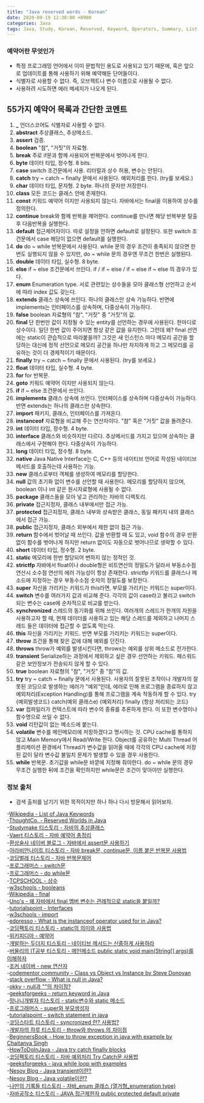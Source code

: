 ```yaml
---
title: "Java reserved words - Korean"
date: 2020-09-19 12:30:00 +0900
categories: Java
tags: Java, Study, Korean, Reserved, Keyword, Operators, Summary, List
---
```


### 예약어란 무엇인가
* 특정 프로그래밍 언어에서 이미 문법적인 용도로 사용되고 있기 때문에, 혹은 앞으로 업데이트를 통해 사용하기 위해 예약해둔 단어들이다.
* 식별자로 사용할 수 없다. 즉, 오브젝트나 변수 이름으로 사용될 수 없다.
* 사용하려 시도하면 에러 메세지가 나오게 된다.

## 55가지 예약어 목록과 간단한 코멘트

1. **_** 언더스코어도 식별자로 사용할 수 없다.
2. **abstract** 추상클래스, 추상메소드.
3. **assert** 검증.
4. **boolean** "참", "거짓"의 자료형.
5. **break** 주로 if문과 함께 사용되어 반복문에서 벗어나게 한다.
6. **byte** 데이터 타입, 정수형. 8 bits.
7. **case** switch 조건문에서 사용. 리터럴과 상수 허용, 변수는 안된다.
8. **catch** try ~ catch ~ finally 문에서 사용된다. 예외처리를 한다. (try를 보세요.)
9. **char** 데이터 타입, 문자형. 2 byte. 하나의 문자만 저장한다.
10. **class** 모든 코드는 클래스 안에 존재한다.
11. **const**  키워드 예약어 이지만 사용되지 않는다. 자바에서는 final을 이용하여 상수를 정의한다.
12. **continue** break와 함께 반복을 제어한다. continue를 만나면 해당 반복부분 탈출 후 다음반복을 실행한다.
13. **default** 접근제어자이다. 따로 설정을 안하면 default로 설정된다. 또한 switch 조건문에서 case 해당이 없으면 default를 실행한다.
14. **do** do ~ while 반복문에서 사용된다. while 문의 경우 조건이 충족되지 않으면 한번도 실행되지 않을 수 있지만, do ~ while 문의 경우엔 무조건 한번은 실행된다.
15. **double** 데이터 타입, 실수형. 8 byte.
16. **else** if ~ else 조건문에서 쓰인다. if / if ~ else / if ~ else if ~ else 의 경우가 있다.
17. **enum** Enumeration type. 서로 관련있는 상수들을 모아 클래스형 선언하고 순서에 따라 index 값도 갖는다.
18. **extends** 클래스 상속에 쓰인다. 하나의 클래스만 상속 가능하다. 반면에 implements는 인터페이스를 상속하며, 다중상속이 가능하다.
19. **false** boolean 자료형의 "참", "거짓" 중 "거짓"의 값.
20. **final** 단 한번만 값이 지정될 수 있는 entity를 선언하는 경우에 사용된다. 한마디로 상수이다. 일단 한번 값이 주어지면 항상 같은 값을 유지한다. 그런데 왜? final 선언에는 static이 관습적으로 따라붙을까? 그것은 새 인스턴스 마다 메모리 공간을 할당하는 대신에 정적 선언으로 메모리 공간을 하나만 차지하게 하고 그 메모리를 공유하는 것이 더 경제적이기 때문이다.
21. **finally** try ~ catch ~ finally 문에서 사용된다. (try를 보세요.)
22. **float** 데이터 타입, 실수형. 4 byte.
23. **for** for 반복문.
24. **goto** 키워드 예약어 이지만 사용되지 않는다.
25. **if** if ~ else 조건문에서 쓰인다.
26. **implements** 클래스 상속에 쓰인다. 인터페이스를 상속하며 다중상속이 가능하다. 반면 extends는 하나의 클래스만 상속한다.
27. **import** 패키지, 클래스, 인터페이스를 가져온다.
28. **instanceof** 자료형을 비교해 주는 연산자이다. "참" 혹은 "거짓" 값을 돌려준다.
29. **int** 데이터 타입, 정수형. 4 byte.
30. **interface** 클래스와 비슷하지만 다르다. 추상메서드를 가지고 있으며 상속하는 클래스에서 구현해야 한다. 다중상속이 가능하다.
31. **long** 데이터 타입, 정수형. 8 byte.
32. **native** Java Native Interface는 C, C++ 등의 네이티브 언어로 작성된 네이티브 메서드를 호출하는데 사용하는 기능.
33. **new** 클래스로부터 객체를 생성하여 메모리를 할당한다.
34. **null** 값의 초기화 없이 변수를 선언할 때 사용한다. 메모리를 할당하지 않으며, boolean 이나 int 같은 원시자료형에 사용될 수 없다.
35. **package** 클래스들을 모아 넣고 관리하는 자바의 디렉토리.
36. **private** 접근지정자, 클래스 내부에서만 접근 가능.
37. **protected** 접근지정자, 클래스 내부와 상속받은 클래스, 동일 패키지 내의 클래스에서 접근 가능.
38. **public** 접근지정자, 클래스 외부에서 제한 없이 접근 가능.
39. **return** 함수에서 벗어날 때 쓰인다. 값을 반환할 때 도 있고, void 함수의 경우 반환 없이 함수를 벗어나게 하지만 return 없이도 자동으로 벗어나므로 생략할 수 있다.
40. **short** 데이터 타입, 정수형. 2 byte.
41. **static** 메모리에 한번 할당되어 변하지 않는 정적인 것.
42. **strictfp** 자바에서 float이나 double형은 비트연산의 정밀도가 달라서 부동소수점 연산시 소수점 연산의 에러 가능성이 항상 존재한다. strictfp 키워드를 클래스나 메소드에 지정하는 경우 부동수소점 숫자의 정밀도를 보장한다.
43. **super** 자신을 가리키는 키워드가 this라면, 부모를 가리키는 키워드는 super이다.
44. **switch** 변수를 여러가지 값과 비교해 준다. 각각의 값이 case라고 불리고 switch되는 변수는 case에 순차적으로 비교를 받는다.
45. **synchronized** 스레드의 동기화를 위해 쓰인다. 여러개의 스레드가 한개의 자원을 사용하고자 할 때, 현재 데이터를 사용하고 있는 해당 스레드를 제외하고 나머지 스레드 들은 데이터에 접근할 수 없도록 막는다.
46. **this** 자신을 가리키는 키워드. 반면 부모를 가리키는 키워드는 super이다.
47. **throw** 조건을 통해 찾은 값에 대해 예외를 던진다.
48. **throws** throw가 예외를 발생시킨다면, throws는 예외를 상위 메소드로 전가한다.
49. **transient** Serialize하는 과정에서 제외하고 싶은 경우 선언하는 키워드. 패스워드 같은 보안정보가 전송되지 않게 할 수 있다.
50. **true** boolean 자료형의 "참", "거짓" 중 "참"의 값.
51. **try** try ~ catch ~ finally 문에서 사용된다. 사용자의 잘못된 조작이나 개발자의 잘못된 코딩으로 발생하는 에러가 "예외"인데, 에러로 인해 프로그램을 종료하지 않고 예외처리(Exception Handling)를 통해 프로그램을 계속 작동하게 할 수 있다. try {예외발생코드} catch(예외 클래스e) {예외처리} finally {항상 처리되는 코드}
52. **var** 컴파일러가 컨텍스트에 따라 변수의 종류를 추론하게 한다. 이 또한 변수명이나 함수명으로 쓰일 수 없다.
53. **void** 리턴값이 없는 메소드에 붙는다.
54. **volatile** 변수를 메인메모리에 저장하겠다고 명시하는 것. CPU cache를 통하지 않고 Main Memory에서 Read/Write 한다. Object를 공유하는 Multi Thread 어플리케이션 환경에서 Thread가 변수값을 읽어올 때에 각각의 CPU cache에 저장된 값이 달라 변수값 불일치 문제가 발생할 수 있을 경우 사용한다.
55. **while** 반복문. 초기값을 while문 바깥에 지정해 줘야한다. do ~ while 문의 경우 무조건 실행한 뒤에 조건을 확인하지만 while문은 조건이 맞아야만 실행한다.

### 정보 출처
* 검색 출처를 남기기 위한 목적이지만 하나 하나 다시 방문해서 읽어보자.

-[Wikipedia - List of Java Keywords](https://en.wikipedia.org/wiki/List_of_Java_keywords)  
-[ThoughtCo. - Reserved Worlds in Java](https://www.thoughtco.com/reserved-words-in-java-2034200)  
-[Studymake 티스토리 - 자바의 추상클래스](https://studymake.tistory.com/423)  
-[Vaert 티스토리 - 자바 예약어 총정리](https://vaert.tistory.com/106)  
-[환상술사 네이버 블로그 - 자바에서 assert문 사용하기](https://blog.naver.com/fantaxis/120121450365)  
-[아라비안나이트 티스토리 - 자바 break문, continue문, 이름 붙은 반복문 사용법](https://arabiannight.tistory.com/entry/%EC%9E%90%EB%B0%94Java-break%EB%AC%B8-contunue%EB%AC%B8-%EC%9D%B4%EB%A6%84-%EB%B6%99%EC%9D%80-%EB%B0%98%EB%B3%B5%EB%AC%B8-%EC%82%AC%EC%9A%A9%EB%B2%95)  
-[코딩벌레 티스토리 - 자바 반복문제어](https://dpdpwl.tistory.com/95)  
-[프로그래머스 - switch문](https://programmers.co.kr/learn/courses/5/lessons/119)  
-[프로그래머스 - do while문](https://programmers.co.kr/learn/courses/5/lessons/121)  
-[TCPSCHOOL - 상수](http://tcpschool.com/java/java_datatype_constant)  
-[w3schools - booleans](https://www.w3schools.com/java/java_booleans.asp)  
-[Wikipedia - final](https://en.wikipedia.org/wiki/Final_(Java))  
-[Uno's - 왜 자바에서 final 멤버 변수는 관례적으로 static을 붙일까?](https://djkeh.github.io/articles/Why-should-final-member-variables-be-conventionally-static-in-Java-kor/)  
-[tutorialspoint - Interfaces](https://www.tutorialspoint.com/java/java_interfaces.htm)  
-[w3schools - import](https://www.w3schools.com/java/ref_keyword_import.asp)  
-[edpresso - What is the instanceof operator used for in Java?](https://www.educative.io/edpresso/what-is-the-instanceof-operator-used-for-in-java)  
-[코딩팩토리 티스토리 - static의 의미와 사용법](https://coding-factory.tistory.com/524)  
-[위키피디아 - 예약어](https://ko.wikipedia.org/wiki/%EC%98%88%EC%95%BD%EC%96%B4)  
-[개발하는 두더지 티스토리 - 네이티브 메서드는 신중하게 사용하라](https://duzi077.tistory.com/252)  
-[버물리의 IT공부 티스토리 - 메인메소드 public static void main(String[] args)를 이해하자](https://javacpro.tistory.com/11)  
-[조커 네이버 - new 연산자](https://blog.naver.com/heartflow89/220955262405)  
-[codementor community - Class vs Object vs Instance by Steve Donovan](https://www.codementor.io/@stevedonovan/class-vs-object-vs-instance-14i2s2lu6r#comments-14i2s2lu6r)  
-[stack overflow - What is null in Java?](https://stackoverflow.com/questions/2707322/what-is-null-in-java/)  
-[okky - null과 \"\"의 차이점?](https://okky.kr/article/39792)  
-[geeksforgeeks - return keyword in Java](https://www.geeksforgeeks.org/return-keyword-java/)  
-[망나니개발자 티스토리 - static변수와 static 메소드](https://mangkyu.tistory.com/47)  
-[프로그래머스 - super와 부모생성자](https://programmers.co.kr/learn/courses/5/lessons/192)  
-[tutorialspoint - switch statement in java](https://www.tutorialspoint.com/java/switch_statement_in_java.htm)  
-[코딩스타트 티스토리 - syncronized 란? 사용법?](https://coding-start.tistory.com/68)  
-[개발자의 하루 티스토리 - throw와 throws 의 차이점](https://vitalholic.tistory.com/246)  
-[BeginnersBook - How to throw exception in java with example by Chaitanya Singh](https://beginnersbook.com/2013/04/throw-in-java/)  
-[HowToDoInJava - Java try catch finally blocks](https://howtodoinjava.com/java/exception-handling/try-catch-finally)  
-[코딩팩토리 티스토리 - 자바 예외처리 Try Catch문 사용법](https://coding-factory.tistory.com/280)  
-[geeksforgeeks - java while loop with examples](https://www.geeksforgeeks.org/java-while-loop-with-examples/)  
-[Nesoy Blog - Java transient이란?](https://nesoy.github.io/articles/2018-06/Java-transient)  
-[Nesoy Blog - Java volatile이란?](https://nesoy.github.io/articles/2018-06/Java-volatile)  
-[나만의 기록들 티스토리 - 자바_enum 클래스 (열거형_enumeration type)](https://mine-it-record.tistory.com/204)  
-[자바공작소 티스토리 - JAVA 접근제한자 public protected default private](https://javaplant.tistory.com/20)  